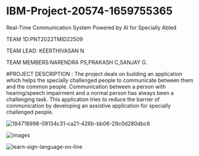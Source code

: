 # IBM-Project-20574-1659755365

Real-Time Communication System Powered by AI for Specially Abled


TEAM 1D:PNT2022TMID22509

TEAM LEAD: KEERTHIVASAN N

TEAM MEMBERS:NARENDRA PS,PRAKASH C,SANJAY G.


#PROJECT DESCRIPTION :
The project deals on building an application which helps the specially challenged people to communicate between them and the common people. Communication between a person with hearing/speech impairment and a normal person has always been a challenging task. This application tries to reduce the barrier of communication by developing an assistive application for specially challenged people.


![194718998-09134c31-ca21-426b-bb06-29c0d280dbc6](https://user-images.githubusercontent.com/96345557/202838168-3b17248e-d3c4-4ae8-b985-c06a54833de3.png)

![images](https://user-images.githubusercontent.com/96345557/202838233-dff9e3d4-d919-4c9b-a072-35597ba8f8d4.png)


![learn-sign-language-on-line](https://user-images.githubusercontent.com/96345557/202838256-79025296-c158-49cb-98f6-984aa88476ae.jpg)
